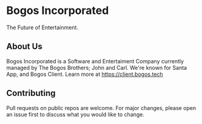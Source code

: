 # Bogos Incorporated

The Future of Entertainment.

## About Us

Bogos Incorporated is a Software and Entertaiment Company currently managed by The Bogos Brothers; John and Carl. We're known for Santa App, and Bogos Client. Learn more at https://client.bogos.tech

## Contributing

Pull requests on public repos are welcome. For major changes, please open an issue first to discuss what you would like to change.